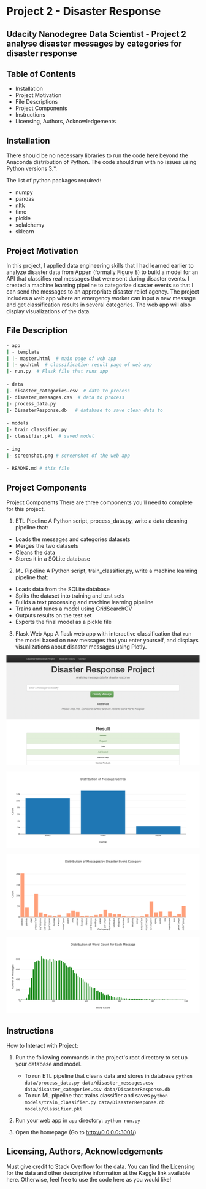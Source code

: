 # Project 2 - Disaster Response
## Udacity Nanodegree Data Scientist - Project 2 analyse disaster messages by categories for disaster response

## Table of Contents
- Installation
- Project Motivation
- File Descriptions
- Project Components
- Instructions
- Licensing, Authors, Acknowledgements

## Installation
There should be no necessary libraries to run the code here beyond the Anaconda distribution of Python. The code should run with no issues using Python versions 3.*.

The list of python packages required:

* numpy
* pandas
* nltk
* time
* pickle
* sqlalchemy
* sklearn
  

## Project Motivation
In this project, I applied data engineering skills that I had learned earlier to analyze disaster data from Appen (formally Figure 8) to build a model for an API that classifies real messages that were sent during disaster events. I created a machine learning pipeline to categorize disaster events so that I can send the messages to an appropriate disaster relief agency. The project includes a web app where an emergency worker can input a new message and get classification results in several categories. The web app will also display visualizations of the data. 


## File Description
```bash
- app
| - template
| |- master.html  # main page of web app
| |- go.html  # classification result page of web app
|- run.py  # Flask file that runs app

- data
|- disaster_categories.csv  # data to process
|- disaster_messages.csv  # data to process
|- process_data.py
|- DisasterResponse.db   # database to save clean data to

- models
|- train_classifier.py
|- classifier.pkl  # saved model

- img
|- screenshot.png # screenshot of the web app

- README.md # this file
```

## Project Components
Project Components
There are three components you'll need to complete for this project.

1. ETL Pipeline
A Python script, process_data.py, write a data cleaning pipeline that:
- Loads the messages and categories datasets
- Merges the two datasets
- Cleans the data
- Stores it in a SQLite database

2. ML Pipeline
A Python script, train_classifier.py, write a machine learning pipeline that:
- Loads data from the SQLite database
- Splits the dataset into training and test sets
- Builds a text processing and machine learning pipeline
- Trains and tunes a model using GridSearchCV
- Outputs results on the test set
- Exports the final model as a pickle file
  
3. Flask Web App
A flask web app with interactive classification that run the model based on new messages that you enter yourself, and displays visualizations about disaster messages using Plotly.

![Interactive](images/DRProject_InterativeClassification.png)  

![messagesbygenre](images/DistMsgGenre.png)

![messagesbycategory](images/DistMsgCategory.png)

![messagesbywordcount](images/DistMsgWordCount.png)

## Instructions
How to Interact with Project:
1. Run the following commands in the project's root directory to set up your database and model.

    - To run ETL pipeline that cleans data and stores in database
        `python data/process_data.py data/disaster_messages.csv data/disaster_categories.csv data/DisasterResponse.db`
    - To run ML pipeline that trains classifier and saves
        `python models/train_classifier.py data/DisasterResponse.db models/classifier.pkl`

2. Run your web app in `app` directory:
     `python run.py`

3. Open the homepage (Go to http://0.0.0.0:3001/)
   
## Licensing, Authors, Acknowledgements
Must give credit to Stack Overflow for the data. You can find the Licensing for the data and other descriptive information at the Kaggle link available here. Otherwise, feel free to use the code here as you would like!
